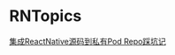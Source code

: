 # RNTopics
[集成ReactNative源码到私有Pod Repo踩坑记](https://github.com/SquarePants1991/RNTopics/wiki/Topics)
